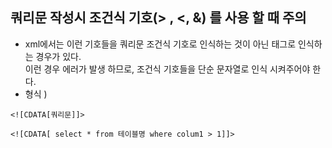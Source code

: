 ## 쿼리문 작성시 조건식 기호(> , <, &) 를 사용 할 때 주의
- xml에서는 이런 기호들을 쿼리문 조건식 기호로 인식하는 것이 아닌 태그로 인식하는 경우가 있다.
	<br> 이런 경우 에러가 발생 하므로, 조건식 기호들을 단순 문자열로 인식 시켜주어야 한다.
- 형식 ) 
```
<![CDATA[쿼리문]]>

<![CDATA[ select * from 테이블명 where colum1 > 1]]>
```
